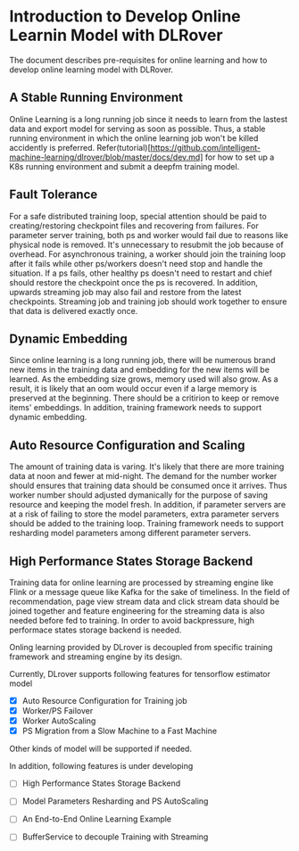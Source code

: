 
# Introduction to Develop Online Learnin Model with DLRover
The document describes pre-requisites for online learning and how to develop online learning model with DLRover.

## A Stable Running Environment
Online Learning is a long running job since it needs to learn from the lastest data and export model for serving as soon as possible.
Thus, a stable running environment in which the online learning job won't be killed accidently is preferred. 
Refer(tutorial)[https://github.com/intelligent-machine-learning/dlrover/blob/master/docs/dev.md] for how to set up a K8s running environment and submit a deepfm training model.

## Fault Tolerance
For a safe distributed training loop, special attention should be paid to creating/restoring checkpoint files and recovering from failures.
For parameter server training, both ps and worker would fail due to reasons like physical node is removed. It's unnecessary to resubmit the job because of overhead.
For asynchronous training, a worker should join the training loop after it fails while other ps/workers doesn't need stop and handle the situation.
If a ps fails, other healthy ps doesn't need to restart and chief should restore the checkpoint once the ps is recovered.
In addition, upwards streaming job may also fail and restore from the latest checkpoints. Streaming job and training job should work together to ensure that data is delivered exactly once.

## Dynamic Embedding 
Since online learning is a long running job, there will be numerous brand new items in the training data and embedding for the new items will be learned.
As the embedding size grows, memory used will also grow. As a result, it is likely that an oom would occur even if a large memory is preserved at the beginning.
There should be a critirion to keep or remove items' embeddings. In addition, training framework needs to support dynamic embedding.

## Auto Resource Configuration and Scaling 
The amount of training data is varing. It's likely that there are more training data at noon and fewer at mid-night. The demand for the number worker should ensures that training data should be consumed once it arrives. Thus worker number should adjusted dymanically for the purpose of saving resource and keeping the model fresh.
In addition, if parameter servers are at a risk of failing to store the model parameters, extra parameter servers should be added to the training loop. Training framework needs to support resharding model parameters among different parameter servers.

## High Performance States Storage Backend
Training data for online learning are processed by streaming engine like Flink or a message queue like Kafka for the sake of timeliness. In the field of recommendation, 
page view stream data and click stream data should be joined together and feature engineering for the streaming data is also needed before fed to training. In order to avoid backpressure, high performace states storage backend is needed.


Onling learning provided by DLrover is decoupled from specific training framework and streaming engine by its design.

Currently, DLrover supports following features for tensorflow estimator model

- [x] Auto Resource Configuration for Training job
- [x] Worker/PS Failover
- [x] Worker AutoScaling 
- [x] PS Migration from a Slow Machine to a Fast Machine

Other kinds of model will be supported if needed.


In addition, following features is under developing
- [ ] High Performance States Storage Backend
- [ ] Model Parameters Resharding and PS AutoScaling  
- [ ] An End-to-End Online Learning Example 
- [ ] BufferService to decouple Training with Streaming








